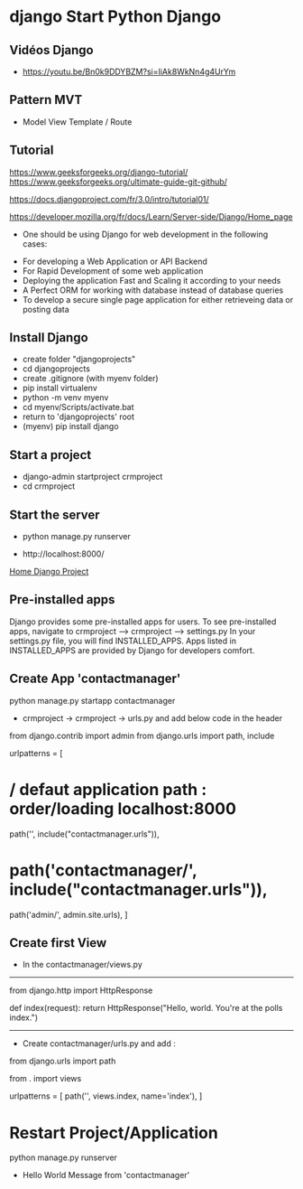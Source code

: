 # django Start  Python  Django 

## Vidéos Django 

* https://youtu.be/Bn0k9DDYBZM?si=IiAk8WkNn4g4UrYm

## Pattern MVT 

- Model View Template / Route
  
 ## Tutorial
 https://www.geeksforgeeks.org/django-tutorial/
 https://www.geeksforgeeks.org/ultimate-guide-git-github/

 https://docs.djangoproject.com/fr/3.0/intro/tutorial01/

 https://developer.mozilla.org/fr/docs/Learn/Server-side/Django/Home_page
 
 * One should be using Django for web development in the following cases:
- For developing a Web Application or API Backend
- For Rapid Development of some web application
- Deploying the application Fast and Scaling it according to your needs
- A Perfect ORM for working with database instead of database queries
- To develop a secure single page application for either retrieveing data or posting data

## Install  Django
- create folder "djangoprojects"
-  cd djangoprojects
- create  .gitignore  (with myenv folder)
- pip install virtualenv
- python -m venv  myenv
- cd myenv/Scripts/activate.bat
- return to 'djangoprojects' root
- (myenv) pip install django

## Start a project
- django-admin startproject crmproject
- cd crmproject

## Start the server
- python manage.py runserver

- http://localhost:8000/

[Home Django Project ](http://url/to/img.png)

## Pre-installed apps
Django provides some pre-installed apps for users. To see pre-installed apps, navigate to crmproject –> crmproject –> settings.py
In your settings.py file, you will find INSTALLED_APPS. Apps listed in INSTALLED_APPS are provided by Django for developers comfort.

## Create App 'contactmanager'
python manage.py startapp contactmanager


*  crmproject -> crmproject -> urls.py and add below code in the header


from django.contrib import admin
from django.urls import path, include

urlpatterns = [
   # / defaut application path : order/loading localhost:8000
   path('', include("contactmanager.urls")), 
   #  path('contactmanager/', include("contactmanager.urls")), 
   path('admin/', admin.site.urls),
]

## Create first View

* In the  contactmanager/views.py 

------------
from django.http import HttpResponse


def index(request):
    return HttpResponse("Hello, world. You're at the polls index.")


------------

* Create  contactmanager/urls.py and  add :

from django.urls import path

from . import views

urlpatterns = [
    path('', views.index, name='index'),
]


# Restart  Project/Application

python manage.py runserver

- Hello World Message from 'contactmanager'

